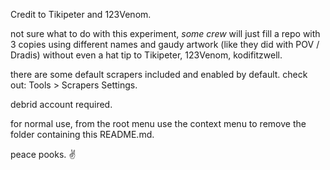 Credit to Tikipeter and 123Venom.

not sure what to do with this experiment, *some crew* will just fill a repo with 3 copies using different names and gaudy artwork (like they did with POV / Dradis) without even a hat tip to Tikipeter, 123Venom, kodifitzwell.

there are some default scrapers included and enabled by default.  check out:
Tools > Scrapers Settings.

debrid account required.

for normal use, from the root menu use the context menu to remove the folder containing this README.md.

peace pooks. ✌️
